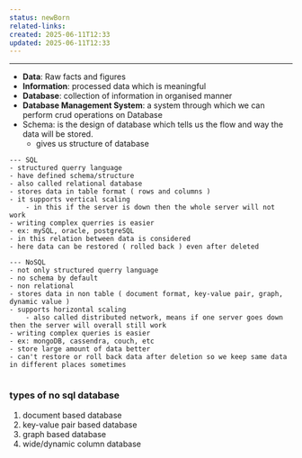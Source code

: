 ```yaml
---
status: newBorn
related-links: 
created: 2025-06-11T12:33
updated: 2025-06-11T12:33
---
```

---

- **Data**: Raw facts and figures 
- **Information**: processed data which is meaningful
- **Database**: collection of information in organised manner
- **Database Management System**: a system through which we can perform crud operations on Database
- Schema: is the design of database which tells us the flow and way the data will be stored.
	- gives us structure of database

````tabs
--- SQL
- structured querry language
- have defined schema/structure
- also called relational database
- stores data in table format ( rows and columns )
- it supports vertical scaling
	- in this if the server is down then the whole server will not work
- writing complex querries is easier
- ex: mySQL, oracle, postgreSQL
- in this relation between data is considered
- here data can be restored ( rolled back ) even after deleted

--- NoSQL
- not only structured querry language
- no schema by default
- non relational
- stores data in non table ( document format, key-value pair, graph, dynamic value )
- supports horizontal scaling
	- also called distributed network, means if one server goes down then the server will overall still work
- writing complex queries is easier
- ex: mongoDB, cassendra, couch, etc
- store large amount of data better
- can't restore or roll back data after deletion so we keep same data in different places sometimes


````

### types of no sql database


1. document based database
2. key-value pair based database
3. graph based database
4. wide/dynamic column database

